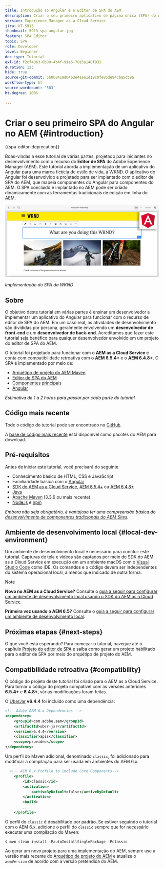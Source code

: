 ```yaml
---
title: Introdução ao Angular e o Editor de SPA do AEM
description: Criar o seu primeiro aplicativo de página única (SPA) do Angular que seja editável no Adobe Experience Manager (AEM), com SPA da WKND.
version: Experience Manager as a Cloud Service
jira: KT-5913
thumbnail: 5913-spa-angular.jpg
feature: SPA Editor
topic: SPA
role: Developer
level: Beginner
doc-type: Tutorial
exl-id: f2cf4063-0b08-4b4f-91e6-70e5a148f931
duration: 123
hide: true
source-git-commit: 5b008419d0463e4eaa1d19c9fe86de94cba5cb9a
workflow-type: ht
source-wordcount: '583'
ht-degree: 100%

---
```


# Criar o seu primeiro SPA do Angular no AEM {#introduction}

{{spa-editor-deprecation}}

Boas-vindas a esse tutorial de várias partes, projetado para iniciantes no desenvolvimento com o recurso do **Editor de SPA** do Adobe Experience Manager (AEM). Este tutorial aborda a implementação de um aplicativo do Angular para uma marca fictícia de estilo de vida, a WKND. O aplicativo do Angular foi desenvolvido e projetado para ser implantado com o editor de SPA do AEM, que mapeia componentes do Angular para componentes do AEM. O SPA concluído e implantado no AEM pode ser criado dinamicamente com as ferramentas tradicionais de edição em linha do AEM.

![SPA final implementado](assets/wknd-spa-implementation.png)

*Implementação do SPA da WKND*

## Sobre

O objetivo deste tutorial em várias partes é ensinar um desenvolvedor a implementar um aplicativo do Angular para funcionar com o recurso de editor de SPA do AEM. Em um caso real, as atividades de desenvolvimento são divididas por persona, geralmente envolvendo um **desenvolvedor de front-end** e um **desenvolvedor de back-end**. Acreditamos que fazer este tutorial seja benéfico para qualquer desenvolvedor envolvido em um projeto do editor de SPA do AEM.

O tutorial foi projetado para funcionar com o **AEM as a Cloud Service** e conta com compatibilidade retroativa com o **AEM 6.5.4+** e o **AEM 6.4.8+**. O SPA é implementado por meio de:

* [Arquétipo de projeto do AEM Maven](https://experienceleague.adobe.com/pt-br/docs/experience-manager-core-components/using/developing/archetype/overview)
* [Editor de SPA do AEM](https://experienceleague.adobe.com/pt-br/docs/experience-manager-65/content/implementing/developing/spas/spa-walkthrough#content-editing-experience-with-spa)
* [Componentes principais](https://experienceleague.adobe.com/pt-br/docs/experience-manager-core-components/using/introduction)
* [Angular](https://angular.io/)

*Estimativa de 1 a 2 horas para passar por cada parte do tutorial.*

## Código mais recente

Todo o código do tutorial pode ser encontrado no [GitHub](https://github.com/adobe/aem-guides-wknd-spa).

A [base de código mais recente](https://github.com/adobe/aem-guides-wknd-spa/releases) está disponível como pacotes do AEM para download.

## Pré-requisitos

Antes de iniciar este tutorial, você precisará do seguinte:

* Conhecimento básico de HTML, CSS e JavaScript
* Familiaridade básica com o [Angular](https://angular.io/)
* [SDK do AEM as a Cloud Service](https://experienceleague.adobe.com/pt-br/docs/experience-manager-learn/cloud-service/local-development-environment-set-up/aem-runtime#download-the-aem-as-a-cloud-service-sdk), [AEM 6.5.4+](https://helpx.adobe.com/br/experience-manager/aem-releases-updates.html#65) ou [AEM 6.4.8+](https://helpx.adobe.com/br/experience-manager/aem-releases-updates.html#64)
* [Java](https://downloads.experiencecloud.adobe.com/content/software-distribution/en/general.html)
* [Apache Maven](https://maven.apache.org/) (3.3.9 ou mais recente)
* [Node.js](https://nodejs.org/pt) e [npm](https://www.npmjs.com/)

*Embora não seja obrigatório, é vantajoso ter uma compreensão básica do [desenvolvimento de componentes tradicionais do AEM Sites](https://experienceleague.adobe.com/docs/experience-manager-learn/getting-started-wknd-tutorial-develop/overview.html?lang=pt-BR).*

## Ambiente de desenvolvimento local {#local-dev-environment}

Um ambiente de desenvolvimento local é necessário para concluir este tutorial. Capturas de tela e vídeos são captados por meio do SDK do AEM as a Cloud Service em execução em um ambiente macOS com o [Visual Studio Code](https://code.visualstudio.com/) como IDE. Os comandos e o código devem ser independentes do sistema operacional local, a menos que indicado de outra forma.

>[!NOTE]
>
> **Novo no AEM as a Cloud Service?** Consulte o [guia a seguir para configurar um ambiente de desenvolvimento local usando o SDK do AEM as a Cloud Service](https://experienceleague.adobe.com/docs/experience-manager-learn/cloud-service/local-development-environment-set-up/overview.html).
>
> **Primeira vez usando o AEM 6.5?** Consulte o [guia a seguir para configurar um ambiente de desenvolvimento local](https://experienceleague.adobe.com/docs/experience-manager-learn/foundation/development/set-up-a-local-aem-development-environment.html?lang=pt-BR).

## Próximas etapas {#next-steps}

O que você está esperando? Para começar o tutorial, navegue até o capítulo [Projeto do editor de SPA](create-project.md) e saiba como gerar um projeto habilitado para o editor de SPA por meio do arquétipo de projeto do AEM.

## Compatibilidade retroativa {#compatibility}

O código do projeto deste tutorial foi criado para o AEM as a Cloud Service. Para tornar o código do projeto compatível com as versões anteriores **6.5.4+** e **6.4.8+**, várias modificações foram feitas.

O [UberJar](https://experienceleague.adobe.com/pt-br/docs/experience-manager-65/content/implementing/developing/devtools/ht-projects-maven#what-is-the-uberjar) **v6.4.4** foi incluído como uma dependência:

```xml
<!-- Adobe AEM 6.x Dependencies -->
<dependency>
    <groupId>com.adobe.aem</groupId>
    <artifactId>uber-jar</artifactId>
    <version>6.4.4</version>
    <classifier>apis</classifier>
    <scope>provided</scope>
</dependency>
```

Um perfil do Maven adicional, denominado `classic`, foi adicionado para modificar a compilação para ser usada em ambientes do AEM 6.x:

```xml
  <!-- AEM 6.x Profile to include Core Components-->
    <profile>
        <id>classic</id>
        <activation>
            <activeByDefault>false</activeByDefault>
        </activation>
        <build>
        ...
    </profile>
```

O perfil do `classic` é desabilitado por padrão. Se estiver seguindo o tutorial com o AEM 6.x, adicione o perfil do `classic` sempre que for necessário executar uma compilação do Maven:

```shell
$ mvn clean install -PautoInstallSinglePackage -Pclassic
```

Ao gerar um novo projeto para uma implementação do AEM, sempre use a versão mais recente do [Arquétipo de projeto do AEM](https://github.com/adobe/aem-project-archetype) e atualize o `aemVersion` de acordo com a versão pretendida do AEM.
